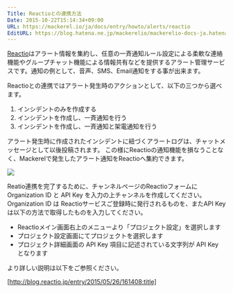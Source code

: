 ```yaml
---
Title: Reactioとの連携方法
Date: 2015-10-22T15:14:34+09:00
URL: https://mackerel.io/ja/docs/entry/howto/alerts/reactio
EditURL: https://blog.hatena.ne.jp/mackerelio/mackerelio-docs-ja.hatenablog.mackerel.io/atom/entry/6653458415125439529
---
```


[Reactio](https://reactio.jp)はアラート情報を集約し、任意の一斉通知ルール設定による柔軟な連絡機能やグループチャット機能による情報共有などを提供するアラート管理サービスです。通知の例として、音声、SMS、Email通知をする事が出来ます。


Reactioとの連携ではアラート発生時のアクションとして、以下の三つから選べます。

1.  インシデントのみを作成する
2.  インシデントを作成し、一斉通知を行う
3.  インシデントを作成し、一斉通知と架電通知を行う


アラート発生時に作成されたインシデントに紐づくアラートログは、チャットメッセージとして以後投稿されます。
この様にReactioの通知機能を損なうことなく、Mackerelで発生したアラート通知をReactioへ集約できます。

![](https://cdn-ak.f.st-hatena.com/images/fotolife/m/mackerelio/20151022/20151022151145.png)

Reatio連携を完了するために、チャンネルページのReactioフォームに Organization ID と API Key を入力の上チャンネルを作成してください。Organization ID は Reactioサービスご登録時に発行されるものを、またAPI Keyは以下の方法で取得したものを入力してください。

- Reactioメイン画面右上のメニューより「プロジェクト設定」を選択します
- プロジェクト設定画面にてプロジェクトを選択します
- プロジェクト詳細画面の API Key 項目に記述されている文字列が API Key となります

より詳しい説明は以下をご参照ください。

[http://blog.reactio.jp/entry/2015/05/26/161408:title]
